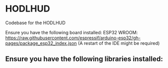 # HODLHUD
Codebase for the HODLHUD

Ensure you have the following board installed:
ESP32 WROOM: https://raw.githubusercontent.com/espressif/arduino-esp32/gh-pages/package_esp32_index.json
(A restart of the IDE might be required)

Ensure you have the following libraries installed:
- 